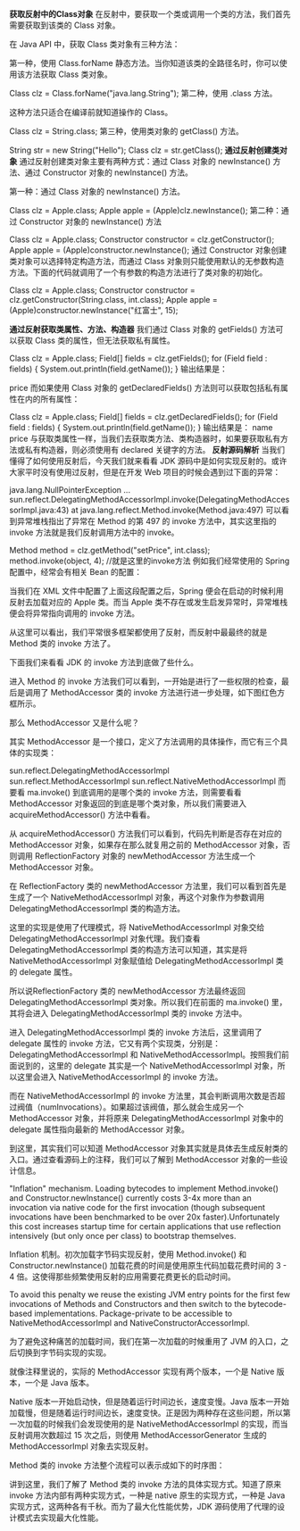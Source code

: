 **获取反射中的Class对象**
  在反射中，要获取一个类或调用一个类的方法，我们首先需要获取到该类的 Class 对象。
  
  在 Java API 中，获取 Class 类对象有三种方法：
  
  第一种，使用 Class.forName 静态方法。当你知道该类的全路径名时，你可以使用该方法获取 Class 类对象。
  
  Class clz = Class.forName("java.lang.String");
  第二种，使用 .class 方法。
  
  这种方法只适合在编译前就知道操作的 Class。
  
  Class clz = String.class;
  第三种，使用类对象的 getClass() 方法。
  
  String str = new String("Hello");
  Class clz = str.getClass();
 **通过反射创建类对象**
 通过反射创建类对象主要有两种方式：通过 Class 对象的 newInstance() 方法、通过 Constructor 对象的 newInstance() 方法。
 
 第一种：通过 Class 对象的 newInstance() 方法。
 
 Class clz = Apple.class;
 Apple apple = (Apple)clz.newInstance();
 第二种：通过 Constructor 对象的 newInstance() 方法
 
 Class clz = Apple.class;
 Constructor constructor = clz.getConstructor();
 Apple apple = (Apple)constructor.newInstance();
 通过 Constructor 对象创建类对象可以选择特定构造方法，而通过 Class 对象则只能使用默认的无参数构造方法。下面的代码就调用了一个有参数的构造方法进行了类对象的初始化。
 
 Class clz = Apple.class;
 Constructor constructor = clz.getConstructor(String.class, int.class);
 Apple apple = (Apple)constructor.newInstance("红富士", 15);
 
 **通过反射获取类属性、方法、构造器**
  我们通过 Class 对象的 getFields() 方法可以获取 Class 类的属性，但无法获取私有属性。
  
  Class clz = Apple.class;
  Field[] fields = clz.getFields();
  for (Field field : fields) {
      System.out.println(field.getName());
  }
  输出结果是：
  
  price
  而如果使用 Class 对象的 getDeclaredFields() 方法则可以获取包括私有属性在内的所有属性：
  
  Class clz = Apple.class;
  Field[] fields = clz.getDeclaredFields();
  for (Field field : fields) {
      System.out.println(field.getName());
  }
  输出结果是：
  name
  price
  与获取类属性一样，当我们去获取类方法、类构造器时，如果要获取私有方法或私有构造器，则必须使用有 declared 关键字的方法。
**反射源码解析**
  当我们懂得了如何使用反射后，今天我们就来看看 JDK 源码中是如何实现反射的。或许大家平时没有使用过反射，但是在开发 Web 项目的时候会遇到过下面的异常：
  
  java.lang.NullPointerException 
  ...
  sun.reflect.DelegatingMethodAccessorImpl.invoke(DelegatingMethodAccessorImpl.java:43)
    at java.lang.reflect.Method.invoke(Method.java:497)
  可以看到异常堆栈指出了异常在 Method 的第 497 的 invoke 方法中，其实这里指的 invoke 方法就是我们反射调用方法中的 invoke。
  
  Method method = clz.getMethod("setPrice", int.class); 
  method.invoke(object, 4);   //就是这里的invoke方法
  例如我们经常使用的 Spring 配置中，经常会有相关 Bean 的配置：
  
  <bean class="com.chenshuyi.Apple">
  </bean>
  当我们在 XML 文件中配置了上面这段配置之后，Spring 便会在启动的时候利用反射去加载对应的 Apple 类。而当 Apple 类不存在或发生启发异常时，异常堆栈便会将异常指向调用的 invoke 方法。
  
  从这里可以看出，我们平常很多框架都使用了反射，而反射中最最终的就是 Method 类的 invoke 方法了。
  
  下面我们来看看 JDK 的 invoke 方法到底做了些什么。
  
  进入 Method 的 invoke 方法我们可以看到，一开始是进行了一些权限的检查，最后是调用了 MethodAccessor 类的 invoke 方法进行进一步处理，如下图红色方框所示。
  
  
  
  那么 MethodAccessor 又是什么呢？
  
  其实 MethodAccessor 是一个接口，定义了方法调用的具体操作，而它有三个具体的实现类：
  
  sun.reflect.DelegatingMethodAccessorImpl
  sun.reflect.MethodAccessorImpl
  sun.reflect.NativeMethodAccessorImpl
  而要看 ma.invoke() 到底调用的是哪个类的 invoke 方法，则需要看看 MethodAccessor 对象返回的到底是哪个类对象，所以我们需要进入 acquireMethodAccessor() 方法中看看。
  
  
  
  从 acquireMethodAccessor() 方法我们可以看到，代码先判断是否存在对应的 MethodAccessor 对象，如果存在那么就复用之前的 MethodAccessor 对象，否则调用 ReflectionFactory 对象的 newMethodAccessor 方法生成一个 MethodAccessor 对象。
  
  
  
  在 ReflectionFactory 类的 newMethodAccessor 方法里，我们可以看到首先是生成了一个 NativeMethodAccessorImpl 对象，再这个对象作为参数调用 DelegatingMethodAccessorImpl 类的构造方法。
  
  这里的实现是使用了代理模式，将 NativeMethodAccessorImpl 对象交给 DelegatingMethodAccessorImpl 对象代理。我们查看 DelegatingMethodAccessorImpl 类的构造方法可以知道，其实是将 NativeMethodAccessorImpl 对象赋值给 DelegatingMethodAccessorImpl 类的 delegate 属性。
  
  
  
  所以说ReflectionFactory 类的 newMethodAccessor 方法最终返回 DelegatingMethodAccessorImpl 类对象。所以我们在前面的 ma.invoke() 里，其将会进入 DelegatingMethodAccessorImpl 类的 invoke 方法中。
  
  
  
  进入 DelegatingMethodAccessorImpl 类的 invoke 方法后，这里调用了 delegate 属性的 invoke 方法，它又有两个实现类，分别是：DelegatingMethodAccessorImpl 和 NativeMethodAccessorImpl。按照我们前面说到的，这里的 delegate 其实是一个 NativeMethodAccessorImpl 对象，所以这里会进入 NativeMethodAccessorImpl 的 invoke 方法。
  
  
  
  而在 NativeMethodAccessorImpl 的 invoke 方法里，其会判断调用次数是否超过阀值（numInvocations）。如果超过该阀值，那么就会生成另一个MethodAccessor 对象，并将原来 DelegatingMethodAccessorImpl 对象中的 delegate 属性指向最新的 MethodAccessor 对象。
  
  到这里，其实我们可以知道 MethodAccessor 对象其实就是具体去生成反射类的入口。通过查看源码上的注释，我们可以了解到 MethodAccessor 对象的一些设计信息。
  
  "Inflation" mechanism. Loading bytecodes to implement Method.invoke() and Constructor.newInstance() currently costs 3-4x more than an invocation via native code for the first invocation (though subsequent invocations have been benchmarked to be over 20x faster).Unfortunately this cost increases startup time for certain applications that use reflection intensively (but only once per class) to bootstrap themselves.
  
  Inflation 机制。初次加载字节码实现反射，使用 Method.invoke() 和 Constructor.newInstance() 加载花费的时间是使用原生代码加载花费时间的 3 - 4 倍。这使得那些频繁使用反射的应用需要花费更长的启动时间。
  
  To avoid this penalty we reuse the existing JVM entry points for the first few invocations of Methods and Constructors and then switch to the bytecode-based implementations. Package-private to be accessible to NativeMethodAccessorImpl and NativeConstructorAccessorImpl.
  
  为了避免这种痛苦的加载时间，我们在第一次加载的时候重用了 JVM 的入口，之后切换到字节码实现的实现。
  
  就像注释里说的，实际的 MethodAccessor 实现有两个版本，一个是 Native 版本，一个是 Java 版本。
  
  Native 版本一开始启动快，但是随着运行时间边长，速度变慢。Java 版本一开始加载慢，但是随着运行时间边长，速度变快。正是因为两种存在这些问题，所以第一次加载的时候我们会发现使用的是 NativeMethodAccessorImpl 的实现，而当反射调用次数超过 15 次之后，则使用 MethodAccessorGenerator 生成的 MethodAccessorImpl 对象去实现反射。
  
  Method 类的 invoke 方法整个流程可以表示成如下的时序图：
  
  
  
  讲到这里，我们了解了 Method 类的 invoke 方法的具体实现方式。知道了原来 invoke 方法内部有两种实现方式，一种是 native 原生的实现方式，一种是 Java 实现方式，这两种各有千秋。而为了最大化性能优势，JDK 源码使用了代理的设计模式去实现最大化性能。